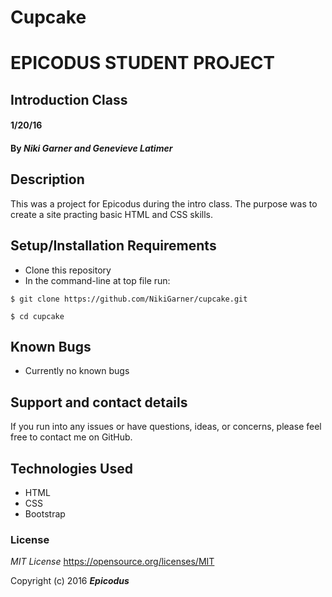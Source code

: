 # Cupcake
# EPICODUS STUDENT PROJECT
## Introduction Class

#### 1/20/16

#### By _**Niki Garner and Genevieve Latimer**_

## Description
This was a project for Epicodus during the intro class. The purpose was to create a site practing basic HTML and CSS skills.
## Setup/Installation Requirements

* Clone this repository
* In the command-line at top file run:
```
$ git clone https://github.com/NikiGarner/cupcake.git
```
```
$ cd cupcake
```

## Known Bugs

* Currently no known bugs

## Support and contact details

If you run into any issues or have questions, ideas, or concerns, please feel free to contact me on GitHub.

## Technologies Used

* HTML
* CSS 
* Bootstrap


### License

*MIT License*
<a href="https://opensource.org/licenses/MIT">https://opensource.org/licenses/MIT</a>

Copyright (c) 2016 **_Epicodus_**
